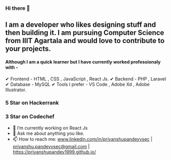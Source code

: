 ### Hi there 👋

## I am a developer who likes designing stuff and then building it. I am pursuing Computer Science from IIIT Agartala and would love to contribute to your projects.  

#### Although I am a quick learner but I have currently worked professionaly with - 
✔ Frontend - HTML , CSS , JavaScript , React Js.
✔ Backend - PHP , Laravel
✔ Database - MySQL
✔ Tools I prefer - VS Code , Adobe Xd , Adobe Illustrator.

### 5 Star on Hackerrank 
### 3 Star on Codechef


- 🔭 I’m currently working on React Js
- 💬 Ask me about anything you like.
- 📫 How to reach me: www.linkedin.com/in/priyanshupandeyvsec  | priyanshu.pandeyvsec@gmail.com |  https://priyanshupandey1999.github.io/ 

<!--
**priyanshupandey1999/priyanshupandey1999** is a ✨ _special_ ✨ repository because its `README.md` (this file) appears on your GitHub profile.

Here are some ideas to get you started:

- 🔭 I’m currently working on ...
- 🌱 I’m currently learning ...
- 👯 I’m looking to collaborate on ...
- 🤔 I’m looking for help with ...
- 💬 Ask me about ...
- 📫 How to reach me: ...
- 😄 Pronouns: ...
- ⚡ Fun fact: ...
-->
